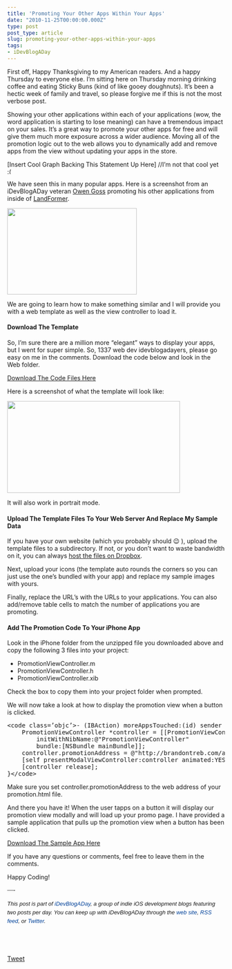 ```yaml
---
title: 'Promoting Your Other Apps Within Your Apps'
date: "2010-11-25T00:00:00.000Z"
type: post 
post_type: article
slug: promoting-your-other-apps-within-your-apps
tags: 
- iDevBlogADay
---
```

First off, Happy Thanksgiving to my American readers. And a happy Thursday to everyone else. I&#8217;m sitting here on Thursday morning drinking coffee and eating Sticky Buns (kind of like gooey doughnuts). It&#8217;s been a hectic week of family and travel, so please forgive me if this is not the most verbose post.

Showing your other applications within each of your applications (wow, the word application is starting to lose meaning) can have a tremendous impact on your sales. It&#8217;s a great way to promote your other apps for free and will give them much more exposure across a wider audience. Moving all of the promotion logic out to the web allows you to dynamically add and remove apps from the view without updating your apps in the store.

[Insert Cool Graph Backing This Statement Up Here] //I&#8217;m not that cool yet <img src="http://brandontreb.com/wp-includes/images/smilies/frownie.png" alt=":(" class="wp-smiley" style="height: 1em; max-height: 1em;" />

We have seen this in many popular apps. Here is a screenshot from an iDevBlogADay veteran [Owen Goss][1] promoting his other applications from inside of [LandFormer][2].

[<img class="alignnone size-medium wp-image-1080" title="promo" src="http://brandontreb.com/wp-content/uploads/2010/11/promo-500x333.png" alt="" width="300" height="200" />][3]

We are going to learn how to make something similar and I will provide you with a web template as well as the view controller to load it.

#### Download The Template

So, I&#8217;m sure there are a million more &#8220;elegant&#8221; ways to display your apps, but I went for super simple. So, 1337 web dev idevblogadayers, please go easy on me in the comments. Download the code below and look in the Web folder.

[Download The Code Files Here][4]

Here is a screenshot of what the template will look like:

[<img class="alignnone size-medium wp-image-1085" title="Screen shot 2010-11-25 at 11.51.07 AM" src="http://brandontreb.com/wp-content/uploads/2010/11/Screen-shot-2010-11-25-at-11.51.07-AM-500x266.png" alt="" width="400" height="213" />][5]

It will also work in portrait mode.

#### Upload The Template Files To Your Web Server And Replace My Sample Data

If you have your own website (which you probably should 😉 ), upload the template files to a subdirectory. If not, or you don&#8217;t want to waste bandwidth on it, you can always [host the files on Dropbox][6].

Next, upload your icons (the template auto rounds the corners so you can just use the one&#8217;s bundled with your app) and replace my sample images with yours.

Finally, replace the URL&#8217;s with the URLs to your applications. You can also add/remove table cells to match the number of applications you are promoting.

#### Add The Promotion Code To Your iPhone App

Look in the iPhone folder from the unzipped file you downloaded above and copy the following 3 files into your project:

  * PromotionViewController.m
  * PromotionViewController.h
  * PromotionViewController.xib

Check the box to copy them into your project folder when prompted.

We will now take a look at how to display the promotion view when a button is clicked.

<div>
  <pre>&lt;code class=’objc’>- (IBAction) moreAppsTouched:(id) sender {
    PromotionViewController *controller = [[PromotionViewController alloc]
        initWithNibName:@"PromotionViewController"
        bundle:[NSBundle mainBundle]];
    controller.promotionAddress = @"http://brandontreb.com/apps/idevblogaday/promotion.html";
    [self presentModalViewController:controller animated:YES];
    [controller release];
}&lt;/code></pre>
</div>

Make sure you set controller.promotionAddress to the web address of your promotion.html file.

And there you have it! When the user tapps on a button it will display our promotion view modally and will load up your promo page. I have provided a sample application that pulls up the promotion view when a button has been clicked.

[Download The Sample App Here][7]

If you have any questions or comments, feel free to leave them in the comments.

Happy Coding!

<p style="font-family: ‘Lucida Grande’;">
  &#8212;-
</p></p> 

<div style="font-family: ‘Lucida Grande’;">
  <span style="font-family: ‘Lucida Grande’;"><strong><span style="font-weight: normal;"><span style="font-family: arial, verdana, tahoma, sans-serif; font-size: 13px; line-height: 20px;"><em>﻿﻿This post is part of <a style="text-decoration: none; color: #004199; padding: 0px; margin: 0px;" href="http://idevblogaday.com/">iDevBlogADay</a>, a group of indie iOS development blogs featuring two posts per day. You can keep up with iDevBlogADay through the <a style="text-decoration: none; color: #004199; padding: 0px; margin: 0px;" href="http://idevblogaday.com/">web site</a>, <a style="text-decoration: none; color: #004199; padding: 0px; margin: 0px;" href="http://feeds.feedburner.com/idevblogaday">RSS feed</a>, or <a style="text-decoration: none; color: #004199; padding: 0px; margin: 0px;" href="http://twitter.com/#search?q=%23idevblogaday">Twitter</a>.</em></span></span></strong></span>
</div></p> 

<div style="font-family: ‘Lucida Grande’;">
  <span style="font-family: ‘Lucida Grande’;"><strong><span style="font-weight: normal;"><span style="font-family: arial, verdana, tahoma, sans-serif; font-size: 13px; line-height: 20px;"><em><br /> <br /> </em></span></span></strong></span>
</div></p> 

<div style="">
  <a href="http://twitter.com/share" class="twitter-share-button" data-count="horizontal" data-text="Promoting Your Other Apps Within Your Apps" data-url="http://brandontreb.com/promoting-your-other-apps-within-your-apps"  data-via="brandontreb" data-related="brandontreb:">Tweet</a>
</div>

 [1]: http://www.streamingcolour.com/blog/
 [2]: http://www.streamingcolour.com/games/landformer/
 [3]: http://brandontreb.com/wp-content/uploads/2010/11/promo.png
 [4]: http://brandontreb.com/wp-content/uploads/2010/11/promotion2.zip
 [5]: http://brandontreb.com/wp-content/uploads/2010/11/Screen-shot-2010-11-25-at-11.51.07-AM.png
 [6]: http://wiki.dropbox.com/TipsAndTricks/HostWebsites
 [7]: http://brandontreb.com/wp-content/uploads/2010/11/PromotionTest1.zip
